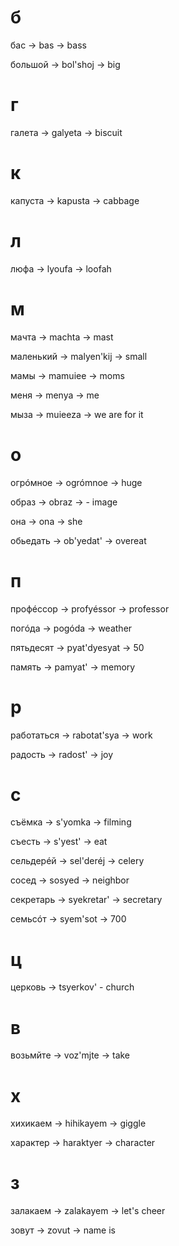 # б

бас -> bas -> bass

большой -> bol'shoj -> big

# г

галета -> galyeta -> biscuit

# к

капуста -> kapusta -> cabbage

# л

люфа -> lyoufa -> loofah

# м

мачта -> machta -> mast

маленький -> malyen'kij -> small

мамы -> mamuiee -> moms

меня -> menya -> me

мыза -> muieeza -> we are for it


# o

огрóмное -> ogrómnoe -> huge

образ -> obraz -> - image

она -> ona -> she

обьедать -> ob'yedat' -> overeat

# п

профéссор -> profyéssоr -> professor

погóда -> pogóda -> weather

пятьдесят -> pyat'dyesyat -> 50

память -> pamyat' -> memory

# р

работаться -> rabotat'sya -> work

радость -> radost' -> joy

# с

съёмка -> s'yomka -> filming

съесть -> s'yest' -> eat

сельдерéй -> sel'deréj -> celery

сосед -> sosyed -> neighbor

секретарь -> syekretar' -> secretary

семьсóт -> syem'sot -> 700

# ц

церковь -> tsyerkov' - church

# в

возьмйте -> voz'mjte -> take

# х

хихикаем -> hihikayem -> giggle

характер -> haraktyer -> character

# з

залакаем -> zalakayem -> let's cheer

зовут -> zovut -> name is
